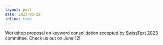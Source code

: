```yaml
---
layout: post
date: 2023-03-29
inline: true
---
```


Workshop proposal on keyword consolidation accepted by <a href="https://www.swisstext.org/" target="_blank">SwissText 2023 </a> committee. Check us out on June 12!